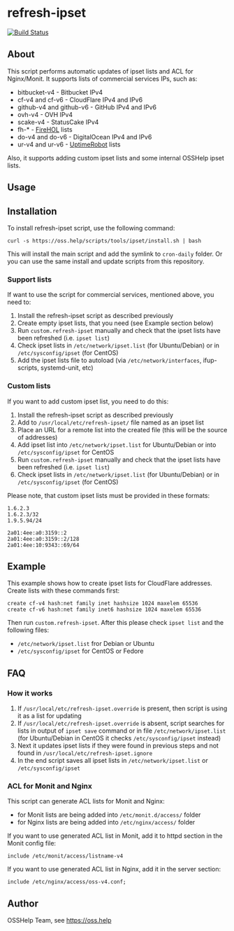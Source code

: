 # refresh-ipset

[![Build Status](https://drone.osshelp.ru/api/badges/OSSHelp/refresh-ipset/status.svg)](https://drone.osshelp.ru/OSSHelp/refresh-ipset)

## About

This script performs automatic updates of ipset lists and ACL for Nginx/Monit. It supports lists of commercial services IPs, such as:

- bitbucket-v4 - Bitbucket IPv4
- cf-v4 and cf-v6 - CloudFlare IPv4 and IPv6
- github-v4 and github-v6 - GitHub IPv4 and IPv6
- ovh-v4 - OVH IPv4
- scake-v4 - StatusCake IPv4
- fh-* - [FireHOL](http://iplists.firehol.org/) lists
- do-v4 and do-v6 - DigitalOcean IPv4 and IPv6
- ur-v4 and ur-v6 - [UptimeRobot](https://uptimerobot.com/) lists

Also, it supports adding custom ipset lists and some internal OSSHelp ipset lists.

## Usage

## Installation

To install refresh-ipset script, use the following command:

```shell
curl -s https://oss.help/scripts/tools/ipset/install.sh | bash
```

This will install the main script and add the symlink to `cron-daily` folder. Or you can use the same install and update scripts from this repository.

### Support lists

If want to use the script for commercial services, mentioned above, you need to:

1. Install the refresh-ipset script as described previously
1. Create empty ipset lists, that you need (see Example section below)
1. Run `custom.refresh-ipset` manually and check that the ipset lists have been refreshed (i.e. `ipset list`)
1. Check ipset lists in `/etc/network/ipset.list` (for Ubuntu/Debian) or in `/etc/sysconfig/ipset` (for CentOS)
1. Add the ipset lists file to autoload (via `/etc/network/interfaces`, ifup-scripts, systemd-unit, etc)

### Custom lists

If you want to add custom ipset list, you need to do this:

1. Install the refresh-ipset script as described previously
1. Add to `/usr/local/etc/refresh-ipset/` file named as an ipset list
1. Place an URL for a remote list into the created file (this will be the source of addresses)
1. Add ipset list into `/etc/network/ipset.list` for Ubuntu/Debian or into `/etc/sysconfig/ipset` for CentOS
1. Run `custom.refresh-ipset` manually and check that the ipset lists have been refreshed (i.e. `ipset list`)
1. Check ipset lists in `/etc/network/ipset.list` (for Ubuntu/Debian) or in `/etc/sysconfig/ipset` (for CentOS)

Please note, that custom ipset lists must be provided in these formats:

```shell
1.6.2.3
1.6.2.3/32
1.9.5.94/24
```

```shell
2a01:4ee:a0:3159::2
2a01:4ee:a0:3159::2/128
2a01:4ee:10:9343::69/64
```

## Example

This example shows how to create ipset lists for CloudFlare addresses. Create lists with these commands first:

```shell
create cf-v4 hash:net family inet hashsize 1024 maxelem 65536
create cf-v6 hash:net family inet6 hashsize 1024 maxelem 65536
```

Then run `custom.refresh-ipset`. After this please check `ipset list` and the following files:

- `/etc/network/ipset.list` fror Debian or Ubuntu
- `/etc/sysconfig/ipset` for CentOS or Fedore

## FAQ

### How it works

1. If `/usr/local/etc/refresh-ipset.override` is present, then script is using it as a list for updating
1. If `/usr/local/etc/refresh-ipset.override` is absent, script searches for lists in output of `ipset save` command
or in file `/etc/network/ipset.list` (for Ubuntu/Debian in CentOS it checks `/etc/sysconfig/ipset` instead)
1. Next it updates ipset lists if they were found in previous steps and not found in `/usr/local/etc/refresh-ipset.ignore`
1. In the end script saves all ipset lists in `/etc/network/ipset.list` or `/etc/sysconfig/ipset`

### ACL for Monit and Nginx

This script can generate ACL lists for Monit and Nginx:

- for Monit lists are being added into `/etc/monit.d/access/` folder
- for Nginx lists are being added into `/etc/nginx/access/` folder

If you want to use generated ACL list in Monit, add it to httpd section in the Monit config file:

```shell
include /etc/monit/access/listname-v4
```

If you want to use generated ACL list in Nginx, add it in the server section:

```shell
include /etc/nginx/access/oss-v4.conf;
```

## Author

OSSHelp Team, see <https://oss.help>

